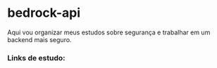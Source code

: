 # bedrock-api
Aqui vou organizar meus estudos sobre segurança e trabalhar em um backend mais seguro.


### Links de estudo:
